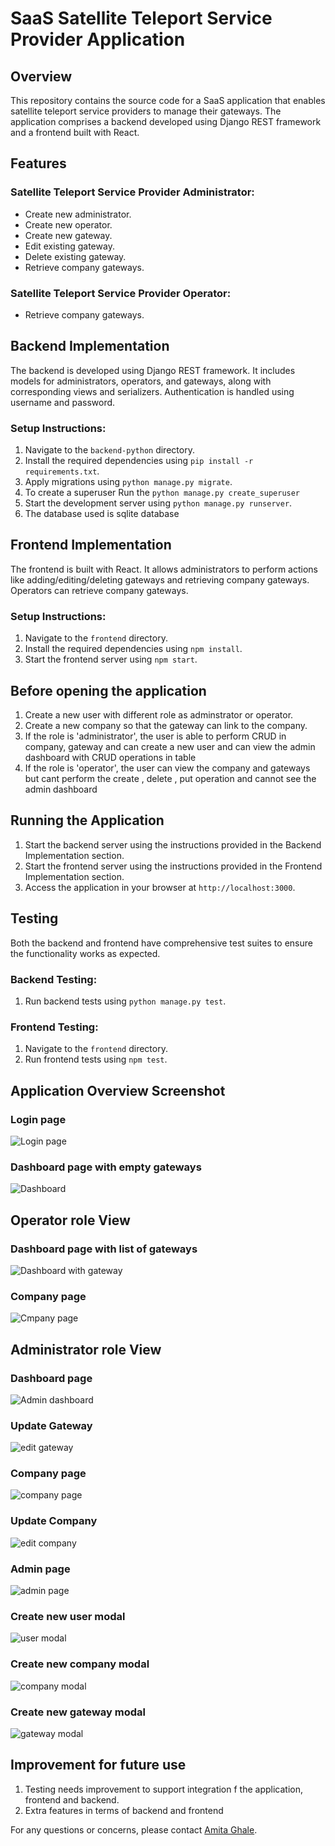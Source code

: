 # SaaS Satellite Teleport Service Provider Application

## Overview

This repository contains the source code for a SaaS application that enables satellite teleport service providers to manage their gateways. The application comprises a backend developed using Django REST framework and a frontend built with React.

## Features

### Satellite Teleport Service Provider Administrator:

- Create new administrator.
- Create new operator.
- Create new gateway.
- Edit existing gateway.
- Delete existing gateway.
- Retrieve company gateways.

### Satellite Teleport Service Provider Operator:

- Retrieve company gateways.

## Backend Implementation

The backend is developed using Django REST framework. It includes models for administrators, operators, and gateways, along with corresponding views and serializers. Authentication is handled using username and password.

### Setup Instructions:

1. Navigate to the `backend-python` directory.
2. Install the required dependencies using `pip install -r requirements.txt`.
3. Apply migrations using `python manage.py migrate`.
4. To create a superuser Run the `python manage.py create_superuser`
5. Start the development server using `python manage.py runserver`.
6. The database used is sqlite database

## Frontend Implementation

The frontend is built with React. It allows administrators to perform actions like adding/editing/deleting gateways and retrieving company gateways. Operators can retrieve company gateways.

### Setup Instructions:

1. Navigate to the `frontend` directory.
2. Install the required dependencies using `npm install`.
3. Start the frontend server using `npm start`.


## Before opening the application
1. Create a new user with different role as adminstrator or operator. 
2. Create a new company so that the gateway can link to the company. 
3. If the role is 'administrator', the user is able to perform CRUD in company, gateway and can create a new user and can view the admin dashboard with CRUD operations in table 
4. If the role is 'operator', the user can view the company and gateways but cant perform the create , delete , put operation and cannot see the admin dashboard


## Running the Application

1. Start the backend server using the instructions provided in the Backend Implementation section.
2. Start the frontend server using the instructions provided in the Frontend Implementation section.
3. Access the application in your browser at `http://localhost:3000`.


## Testing

Both the backend and frontend have comprehensive test suites to ensure the functionality works as expected.

### Backend Testing:

1. Run backend tests using `python manage.py test`.

### Frontend Testing:

1. Navigate to the `frontend` directory.
2. Run frontend tests using `npm test`.


## Application Overview Screenshot 

### Login page 
![Login page](image.png)

### Dashboard page with empty gateways
![Dashboard](image-1.png)

## Operator role View 

### Dashboard page with list of gateways
![Dashboard with gateway](image-2.png)
### Company page 
![Cmpany page](image-3.png)

## Administrator role View 

### Dashboard page 
![Admin dashboard](image-4.png)
### Update Gateway 
![edit gateway](image-5.png)
### Company page
![company page](image-6.png) 
### Update Company
![edit company](image-7.png)
### Admin page 
![admin page](image-8.png)
### Create new user modal
![user modal](image-9.png) 
### Create new company modal
![company modal](image-10.png) 
### Create new gateway modal 
![gateway modal](image-11.png)


## Improvement for future use 

1. Testing needs improvement to support integration f the application, frontend and backend. 
2. Extra features in terms of backend and frontend



For any questions or concerns, please contact [Amita Ghale](mailto:amitaghale@gmail.com).
